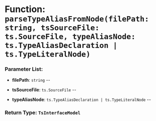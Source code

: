 # Function: `parseTypeAliasFromNode(filePath: string, tsSourceFile: ts.SourceFile, typeAliasNode: ts.TypeAliasDeclaration | ts.TypeLiteralNode)`

    

### Parameter List:

- **filePath**: `string` -- 

- **tsSourceFile**: `ts.SourceFile` -- 

- **typeAliasNode**: `ts.TypeAliasDeclaration | ts.TypeLiteralNode` -- 


### Return Type: `TsInterfaceModel` 

